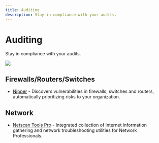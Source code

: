 ```yaml
---
title: Auditing
description: Stay in compliance with your audits.
---
```


# Auditing

Stay in compliance with your audits.

![](https://img.shields.io/badge/Tools%20%26%20Resources%20Available-2-757575?style=for-the-badge)

## Firewalls/Routers/Switches

* [Nipper](https://www.titania.com/products/) - Discovers vulnerabilities in firewalls, switches and routers, automatically prioritizing risks to your organization.

## Network

* [Netscan Tools Pro](https://netscantools.com/nstpromain.html) - Integrated collection of internet information gathering and network troubleshooting utilities for Network Professionals. 

